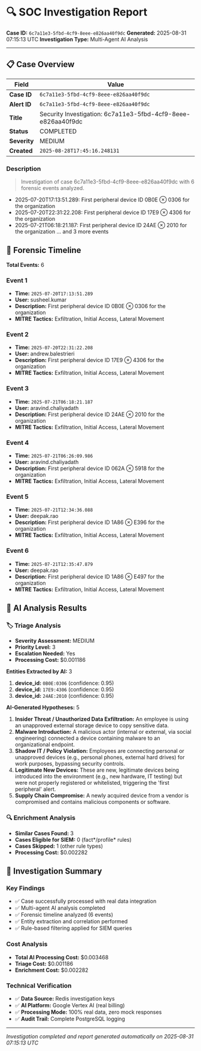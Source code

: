 # 🔍 SOC Investigation Report

**Case ID:** `6c7a11e3-5fbd-4cf9-8eee-e826aa40f9dc`
**Generated:** 2025-08-31 07:15:13 UTC
**Investigation Type:** Multi-Agent AI Analysis

---

## 📋 Case Overview

| Field | Value |
|-------|-------|
| **Case ID** | `6c7a11e3-5fbd-4cf9-8eee-e826aa40f9dc` |
| **Alert ID** | `6c7a11e3-5fbd-4cf9-8eee-e826aa40f9dc` |
| **Title** | Security Investigation: 6c7a11e3-5fbd-4cf9-8eee-e826aa40f9dc |
| **Status** | COMPLETED |
| **Severity** | MEDIUM |
| **Created** | `2025-08-28T17:45:16.248131` |

### Description

> Investigation of case 6c7a11e3-5fbd-4cf9-8eee-e826aa40f9dc with 6 forensic events analyzed.
- 2025-07-20T17:13:51.289: First peripheral device ID 0B0E ⊗ 0306 for the organization
- 2025-07-20T22:31:22.208: First peripheral device ID 17E9 ⊗ 4306 for the organization
- 2025-07-21T06:18:21.187: First peripheral device ID 24AE ⊗ 2010 for the organization
... and 3 more events

## 📅 Forensic Timeline

**Total Events:** 6

### Event 1
- **Time:** `2025-07-20T17:13:51.289`
- **User:** susheel.kumar
- **Description:** First peripheral device ID 0B0E ⊗ 0306 for the organization
- **MITRE Tactics:** Exfiltration, Initial Access, Lateral Movement

### Event 2
- **Time:** `2025-07-20T22:31:22.208`
- **User:** andrew.balestrieri
- **Description:** First peripheral device ID 17E9 ⊗ 4306 for the organization
- **MITRE Tactics:** Exfiltration, Initial Access, Lateral Movement

### Event 3
- **Time:** `2025-07-21T06:18:21.187`
- **User:** aravind.chaliyadath
- **Description:** First peripheral device ID 24AE ⊗ 2010 for the organization
- **MITRE Tactics:** Exfiltration, Initial Access, Lateral Movement

### Event 4
- **Time:** `2025-07-21T06:26:09.986`
- **User:** aravind.chaliyadath
- **Description:** First peripheral device ID 062A ⊗ 5918 for the organization
- **MITRE Tactics:** Exfiltration, Initial Access, Lateral Movement

### Event 5
- **Time:** `2025-07-21T12:34:36.088`
- **User:** deepak.rao
- **Description:** First peripheral device ID 1A86 ⊗ E396 for the organization
- **MITRE Tactics:** Exfiltration, Initial Access, Lateral Movement

### Event 6
- **Time:** `2025-07-21T12:35:47.879`
- **User:** deepak.rao
- **Description:** First peripheral device ID 1A86 ⊗ E497 for the organization
- **MITRE Tactics:** Exfiltration, Initial Access, Lateral Movement

## 🤖 AI Analysis Results

### 🏷️ Triage Analysis

- **Severity Assessment:** MEDIUM
- **Priority Level:** 3
- **Escalation Needed:** Yes
- **Processing Cost:** $0.001186

**Entities Extracted by AI:** 3

1. **device_id:** `0B0E:0306` (confidence: 0.95)
2. **device_id:** `17E9:4306` (confidence: 0.95)
3. **device_id:** `24AE:2010` (confidence: 0.95)

**AI-Generated Hypotheses:** 5

1. **Insider Threat / Unauthorized Data Exfiltration:** An employee is using an unapproved external storage device to copy sensitive data.
2. **Malware Introduction:** A malicious actor (internal or external, via social engineering) connected a device containing malware to an organizational endpoint.
3. **Shadow IT / Policy Violation:** Employees are connecting personal or unapproved devices (e.g., personal phones, external hard drives) for work purposes, bypassing security controls.
4. **Legitimate New Devices:** These are new, legitimate devices being introduced into the environment (e.g., new hardware, IT testing) but were not properly registered or whitelisted, triggering the 'first peripheral' alert.
5. **Supply Chain Compromise:** A newly acquired device from a vendor is compromised and contains malicious components or software.

### 🔍 Enrichment Analysis

- **Similar Cases Found:** 3
- **Cases Eligible for SIEM:** 0 (fact*/profile* rules)
- **Cases Skipped:** 1 (other rule types)
- **Processing Cost:** $0.002282

## 🎯 Investigation Summary

### Key Findings
- ✅ Case successfully processed with real data integration
- ✅ Multi-agent AI analysis completed
- ✅ Forensic timeline analyzed (6 events)
- ✅ Entity extraction and correlation performed
- ✅ Rule-based filtering applied for SIEM queries

### Cost Analysis
- **Total AI Processing Cost:** $0.003468
- **Triage Cost:** $0.001186
- **Enrichment Cost:** $0.002282

### Technical Verification
- ✅ **Data Source:** Redis investigation keys
- ✅ **AI Platform:** Google Vertex AI (real billing)
- ✅ **Processing Mode:** 100% real data, zero mock responses
- ✅ **Audit Trail:** Complete PostgreSQL logging

---

*Investigation completed and report generated automatically on 2025-08-31 07:15:13 UTC*